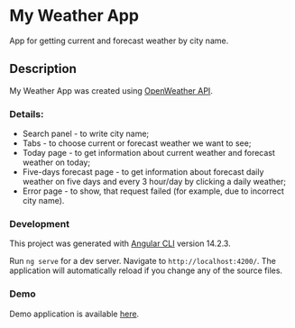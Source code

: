 #  My Weather App

App for getting current and forecast weather by city name.

## Description

My Weather App was created using <a href='https://openweathermap.org/api'>OpenWeather API</a>.

### Details:
- Search panel - to write city name;
- Tabs - to choose current or forecast weather we want to see;
- Today page - to get information about current weather and forecast weather on today;
- Five-days forecast page - to get information about forecast daily weather on five days and every 3 hour/day by clicking a daily weather;
- Error page - to show, that request failed (for example, due to incorrect city name).

### Development

This project was generated with [Angular CLI](https://github.com/angular/angular-cli) version 14.2.3.

Run `ng serve` for a dev server. Navigate to `http://localhost:4200/`. The application will automatically reload if you change any of the source files.

### Demo 

Demo application is available <a href="https://sashapt.github.io/my-weather-app/">here</a>.





